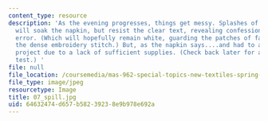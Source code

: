 ```yaml
---
content_type: resource
description: 'As the evening progresses, things get messy. Splashes of saturated foodstuffs
  will soak the napkin, but resist the clear text, revealing confessions of inevitable
  error. (Which will hopefully remain white, guarding the patches of fabric behind
  the dense embroidery stitch.) But, as the napkin says....and had to abandon this
  project due to a lack of sufficient supplies. (Check back later for a live splash
  test.) '
file: null
file_location: /coursemedia/mas-962-special-topics-new-textiles-spring-2010/64632474d657b58239238e9b978e692a_07_spill.jpg
file_type: image/jpeg
resourcetype: Image
title: 07_spill.jpg
uid: 64632474-d657-b582-3923-8e9b978e692a
---
```


